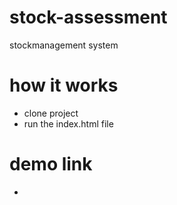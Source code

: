 # stock-assessment
stockmanagement system
# how it works
- clone project
- run the index.html file
# demo link
- 
